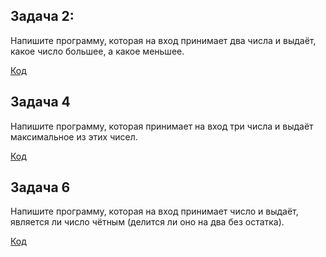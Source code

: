 ## Задача 2: 
Напишите программу, которая на вход принимает два числа и выдаёт, какое число большее, а какое меньшее.

 [Код](ex001\Program.cs)

 ## Задача 4

 Напишите программу, которая принимает на вход три числа и выдаёт максимальное из этих чисел.

 [Код](ex002\Program.cs)

 ## Задача 6

 Напишите программу, которая на вход принимает число и выдаёт, является ли число чётным (делится ли оно на два без остатка). 

 [Код](ex003\Program.cs)